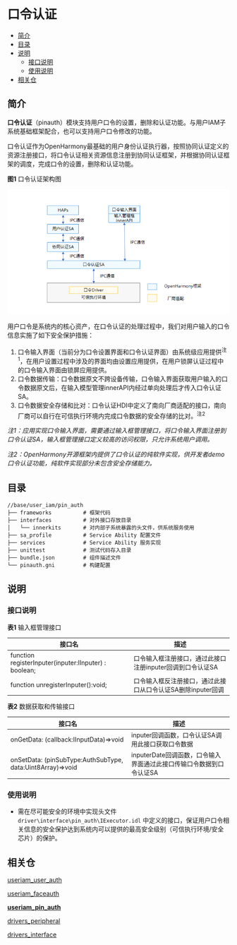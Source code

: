 # 口令认证

- [简介](#简介)
- [目录](#目录)
- [说明](#说明)
  - [接口说明](#接口说明)
  - [使用说明](#使用说明)
- [相关仓](#相关仓)


## 简介

**口令认证**（pinauth）模块支持用户口令的设置，删除和认证功能。与用户IAM子系统基础框架配合，也可以支持用户口令修改的功能。

口令认证作为OpenHarmony最基础的用户身份认证执行器，按照协同认证定义的资源注册接口，将口令认证相关资源信息注册到协同认证框架，并根据协同认证框架的调度，完成口令的设置，删除和认证功能。

**图1** 口令认证架构图

<img src="figures/口令认证架构图.png" alt="口令认证架构图" style="zoom:80%;" />



用户口令是系统内的核心资产，在口令认证的处理过程中，我们对用户输入的口令信息实施了如下安全保护措施：

1. 口令输入界面（当前分为口令设置界面和口令认证界面）由系统级应用提供<sup>注1</sup>，在用户设置过程中涉及的界面均由设置应用提供，在用户锁屏认证过程中的口令输入界面由锁屏应用提供。
2. 口令数据传输：口令数据原文不跨设备传输，口令输入界面获取用户输入的口令数据原文后，在输入模型管理innerAPI内经过单向处理后才传入口令认证SA。
3. 口令数据安全存储和比对：口令认证HDI中定义了南向厂商适配的接口，南向厂商可以自行在可信执行环境内完成口令数据的安全存储的比对。<sup>注2</sup>

*注1：应用实现口令输入界面，需要通过输入框管理接口，将口令输入界面注册到口令认证SA，输入框管理接口定义较高的访问权限，只允许系统用户调用。*

*注2：OpenHarmony开源框架内提供了口令认证的纯软件实现，供开发者demo口令认证功能，纯软件实现部分未包含安全存储能力。*

## 目录

```undefined
//base/user_iam/pin_auth
├── frameworks			# 框架代码
├── interfaces			# 对外接口存放目录
│   └── innerkits		# 对内部子系统暴露的头文件，供系统服务使用
├── sa_profile			# Service Ability 配置文件
├── services			# Service Ability 服务实现
├── unittest			# 测试代码存入目录
├── bundle.json			# 组件描述文件
└── pinauth.gni			# 构建配置
```


## 说明

### 接口说明

**表1** 输入框管理接口

| 接口名  | 描述                             |
| ------ | -------------------------------- |
| function registerInputer(inputer:IInputer) : boolean; | 口令输入框注册接口，通过此接口注册inputer回调到口令认证SA   |
| function unregisterInputer():void;                    | 口令输入框反注册接口，通过此接口从口令认证SA删除inputer回调 |

**表2** 数据获取和传输接口

| 接口名 | 描述                       |
| ------ | -------------------------------- |
| onGetData: (callback:IInputData)=>void | inputer回调函数，口令认证SA调用此接口获取口令数据 |
| onSetData: (pinSubType:AuthSubType, data:Uint8Array)=>void | inputerDate回调函数，口令输入界面通过此接口传输口令数据到口令认证SA |

### 使用说明

- 需在尽可能安全的环境中实现头文件```driver\interface\pin_auth\IExecutor.idl``` 中定义的接口，保证用户口令相关信息的安全保护达到系统内可以提供的最高安全级别（可信执行环境/安全芯片）的保护。

## 相关仓

[useriam_user_auth](https://gitee.com/openharmony/useriam_user_auth)

[useriam_faceauth](https://gitee.com/openharmony/useriam_faceauth)

**[useriam_pin_auth](https://gitee.com/openharmony/useriam_pin_auth)**

[drivers_peripheral](https://gitee.com/openharmony/drivers_peripheral)

[drivers_interface](https://gitee.com/openharmony/drivers_interface)